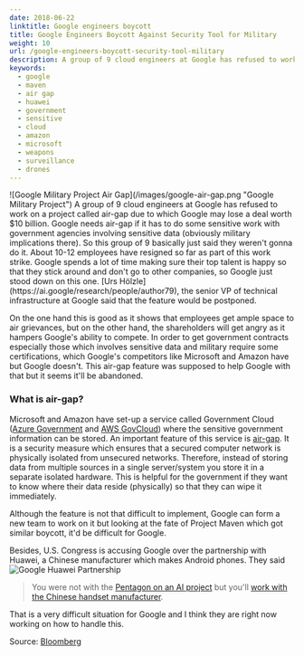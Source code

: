 ```yaml
---
date: 2018-06-22
linktitle: Google engineers boycott
title: Google Engineers Boycott Against Security Tool for Military
weight: 10
url: /google-engineers-boycott-security-tool-military
description: A group of 9 cloud engineers at Google has refused to work on air-gap due to which Google may lose a deal worth $10 billion.
keywords:
  - google
  - maven
  - air gap
  - huawei
  - government
  - sensitive
  - cloud
  - amazon
  - microsoft
  - weapons
  - surveillance
  - drones
---
```

<meta property="og:image" content="https://tutswiki.com/images/google-air-gap.png"/>
![Google Military Project Air Gap](/images/google-air-gap.png "Google Military Project")
A group of 9 cloud engineers at Google has refused to work on a project called air-gap due to which Google may lose a deal worth $10 billion. Google needs air-gap if it has to do some sensitive work with government agencies involving sensitive data (obviously military implications there).
So this group of 9 basically just said they weren't gonna do it. About 10-12 employees have resigned so far as part of this work strike. Google spends a lot of time making sure their top talent is happy so that they stick around and don't go to other companies, so Google just stood down on this one. [Urs Hölzle](https://ai.google/research/people/author79), the senior VP of technical infrastructure at Google said that the feature would be postponed.

On the one hand this is good as it shows that employees get ample space to air grievances, but on the other hand, the shareholders will get angry as it hampers Google's ability to compete. In order to get government contracts especially those which involves sensitive data and military require some certifications, which Google's competitors like Microsoft and Amazon have but Google doesn't. This air-gap feature was supposed to help Google with that but it seems it'll be abandoned.

### What is air-gap?

Microsoft and Amazon have set-up a service called Government Cloud ([Azure Government](https://azure.microsoft.com/en-in/global-infrastructure/government/) and [AWS GovCloud](https://aws.amazon.com/govcloud-us/)) where the sensitive government information can be stored. An important feature of this service is [air-gap](https://en.wikipedia.org/wiki/Air_gap_(networking)). It is a security measure which ensures that a secured computer network is physically isolated from unsecured networks. Therefore, instead of storing data from multiple sources in a single server/system you store it in a separate isolated hardware. This is helpful for the government if they want to know where their data reside (physically) so that they can wipe it immediately.

Although the feature is not that difficult to implement, Google can form a new team to work on it but looking at the fate of Project Maven which got similar boycott, it'd be difficult for Google.

Besides, U.S. Congress is accusing Google over the partnership with Huawei, a Chinese manufacturer which makes Android phones. They said
![Google Huawei Partnership](/images/google-huawei-partnership.png "Google Partners with Huawei")

 > You were not with the [Pentagon on an AI project](https://www.nytimes.com/2018/06/01/technology/google-pentagon-project-maven.html) but you'll [work with the Chinese handset manufacturer](https://www.cnbc.com/2018/06/21/google-huawei-partnership-poses-threat-to-us-national-security-lawmakers.html).

That is a very difficult situation for Google and I think they are right now working on how to handle this.

Source: [Bloomberg](https://www.bloomberg.com/news/articles/2018-06-21/google-engineers-refused-to-build-security-tool-to-win-military-contracts)
